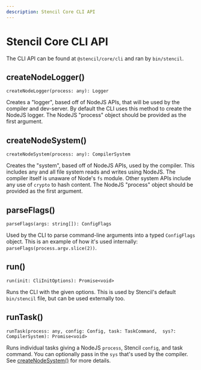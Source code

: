 ```yaml
---
description: Stencil Core CLI API
---
```


# Stencil Core CLI API

The CLI API can be found at `@stencil/core/cli` and ran by `bin/stencil`.

## createNodeLogger()

```tsx
createNodeLogger(process: any): Logger
```

Creates a "logger", based off of NodeJS APIs, that will be used by the compiler and dev-server.
By default the CLI uses this method to create the NodeJS logger. The NodeJS "process"
object should be provided as the first argument.

## createNodeSystem()

```tsx
createNodeSystem(process: any): CompilerSystem
```

Creates the "system", based off of NodeJS APIs, used by the compiler. This includes any and
all file system reads and writes using NodeJS. The compiler itself is unaware of Node's
`fs` module. Other system APIs include any use of `crypto` to hash content. The NodeJS "process"
object should be provided as the first argument.

## parseFlags()

```tsx
parseFlags(args: string[]): ConfigFlags
```

Used by the CLI to parse command-line arguments into a typed `ConfigFlags` object.
This is an example of how it's used internally: `parseFlags(process.argv.slice(2))`.

## run()

```tsx
run(init: CliInitOptions): Promise<void>
```

Runs the CLI with the given options. This is used by Stencil's default `bin/stencil` file,
but can be used externally too.

## runTask()

```tsx
runTask(process: any, config: Config, task: TaskCommand,  sys?: CompilerSystem): Promise<void>
```

Runs individual tasks giving a NodeJS `process`, Stencil `config`, and task command. You can optionally pass in the `sys` that's used by the compiler. See [createNodeSystem()](#createnodesystem) for more details.
